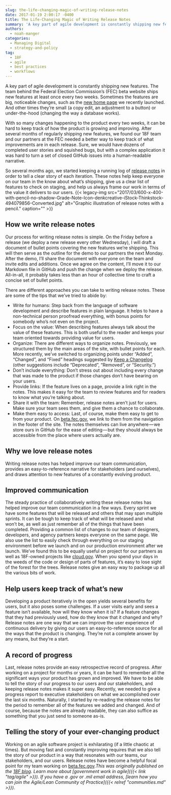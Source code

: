 ```yaml
---
slug: the-life-changing-magic-of-writing-release-notes
date: 2017-01-19 2:00:17 -0400
title: The Life-Changing Magic of Writing Release Notes
summary: 'A key part of agile development is constantly shipping new features. The team behind the Federal Election Commission&rsquo;s (FEC) beta website ships new features at least once every two weeks. Sometimes the features are big, noticeable changes, such as the new home page we recently launched. And other times they&rsquo;re small (a copy edit, an'
authors:
  - noah-manger
categories:
  - Managing Digital
  - strategy-and-policy
tag:
  - 18F
  - agile
  - best practices
  - workflows
---
```


A key part of agile development is constantly shipping new features. The team behind the Federal Election Commission’s (FEC) beta website ships new features at least once every two weeks. Sometimes the features are big, noticeable changes, such as the [new home page](https://beta.fec.gov/) we recently launched. And other times they’re small (a copy edit, an adjustment to a button) or under-the-hood (changing the way a database works).

With so many changes happening to the product every two weeks, it can be hard to keep track of how the product is growing and improving. After several months of regularly shipping new features, we found our 18F team and our partners at the FEC needed a better way to keep track of what improvements are in each release. Sure, we would have dozens of completed user stories and squished bugs, but with a complex application it was hard to turn a set of closed GitHub issues into a human-readable narrative.

So several months ago, we started keeping a running log of [release notes](https://github.com/18F/FEC/blob/master/release_notes/release_notes.md) in order to tell a clear story of each iteration. These notes help keep everyone on our team in the know about what’s shipping, give us a clear list of features to check on staging, and help us always frame our work in terms of the value it delivers to our users. {{< legacy-img src="2017/03/600-x-400-with-pencil-no-shadow-Grade-Note-Icon-denkcreative-iStock-Thinkstock-494079856-Converted.jpg" alt="Graphic illustration of release notes with a pencil." caption="" >}} 

## How we write release notes

Our process for writing release notes is simple. On the Friday before a release (we deploy a new release every other Wednesday), I will draft a document of bullet points covering the new features we’re shipping. This will then serve as the outline for the demo to our partners the next Monday. After the demo, I’ll share the document with everyone on the team and invite edits and additions. Once we agree on the content, I’ll move it to our Markdown file in GitHub and push the change when we deploy the release. All-in-all, it probably takes less than an hour of collective time to craft a concise set of bullet points.

There are different approaches you can take to writing release notes. These are some of the tips that we’ve tried to abide by:

  * Write for humans: Step back from the language of software development and describe features in plain language. It helps to have a non-technical person proofread everything, with bonus points for somebody who’s not even on the project.
  * Focus on the value: When describing features always talk about the value of these features. This is both useful to the reader and keeps your team oriented towards providing value for users.
  * Organize: There are different ways to organize notes. Previously, we structured them by the main areas of the site, with bullet points for each. More recently, we’ve switched to organizing points under “Added”, “Changed”, and “Fixed” headings suggested by [Keep a Changelog](http://keepachangelog.com/en/0.3.0/) (other suggestions include “Deprecated”, “Removed”, or “Security.”)
  * Don’t include everything: Don’t stress out about including every change that was made to the product if those changes don’t have bearing on your users.
  * Provide links: If the feature lives on a page, provide a link right in the notes. This makes it easy for the team to review features and for readers to know what you’re talking about.
  * Share it with the team: Remember, release notes aren’t just for users. Make sure your team sees them, and give them a chance to collaborate.
  * Make them easy to access: Last, of course, make them easy to get to from your product. On [beta.fec.gov](https://beta.fec.gov/), we link to them from the navigation in the footer of the site. The notes themselves can live anywhere — we store ours in GitHub for the ease of editing — but they should always be accessible from the place where users actually are.

## Why we love release notes

Writing release notes has helped improve our team communication, provides an easy-to-reference narrative for stakeholders (and ourselves), and draws attention to new features of a constantly evolving product.

## Improved communication

The steady practice of collaboratively writing these release notes has helped improve our team communication in a few ways. Every sprint we have some features that will be released and others that may span multiple sprints. It can be tough to keep track of what will be released and what won’t be, as well as just remember all of the things that have been completed. Providing a common list of changes to our team of designers, developers, and agency partners keeps everyone on the same page. We also use the list to easily check through everything on our staging environment before we launch and on our production environment after we launch. We’ve found this to be equally useful on project for our partners as well as 18F-owned projects like [cloud.gov](https://cloud.gov/updates/). When you spend your days in the weeds of the code or design of parts of features, it’s easy to lose sight of the forest for the trees. Release notes give an easy way to package up all the various bits of work.

## Help users keep track of what’s new

Developing a product iteratively in the open yields several benefits for users, but it also poses some challenges. If a user visits early and sees a feature isn’t available, how will they know when it is? If a feature changes that they had previously used, how do they know that it changed and why? Release notes are one way that we can improve the user experience of continuous delivery by giving our users an easy-to-reference source for all the ways that the product is changing. They’re not a complete answer by any means, but they’re a start.

## A record of progress

Last, release notes provide an easy retrospective record of progress. After working on a project for months or years, it can be hard to remember all the significant ways your product has grown and improved. We have to be able to tell the story of our progress to our users and our stakeholders, and keeping release notes makes it super easy. Recently, we needed to give a progress report to executive stakeholders on what we accomplished over the last six months. Naturally, I started by re-reading the release notes for the period to remember all of the features we added and changed. And of course, because the notes are already readable, they can also suffice as something that you just send to someone as-is.

## Telling the story of your ever-changing product

Working on an agile software project is exhilarating (if a little chaotic at times). But moving fast and constantly improving requires that we also tell the story of our product in a way that resonates with our teams, our stakeholders, and our users. Release notes have become a helpful focal point for my team working on [beta.fec.gov](https://beta.fec.gov/)._This was originally published on the [18F blog](https://18f.gsa.gov/blog/)._ _Learn more about [government work in agile]({{< link "tag/agile" >}}). If you have a .gov or .mil email address, [learn how you can join the Agile/Lean Community of Practice]({{< relref "communities.md" >}})._